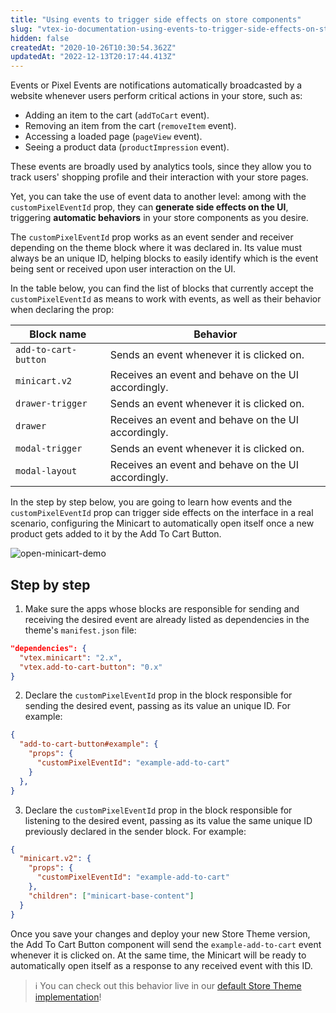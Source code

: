 ```yaml
---
title: "Using events to trigger side effects on store components"
slug: "vtex-io-documentation-using-events-to-trigger-side-effects-on-store-components"
hidden: false
createdAt: "2020-10-26T10:30:54.362Z"
updatedAt: "2022-12-13T20:17:44.413Z"
---
```


Events or Pixel Events are notifications automatically broadcasted by a website whenever users perform critical actions in your store, such as:

- Adding an item to the cart (`addToCart` event).
- Removing an item from the cart (`removeItem` event).
- Accessing a loaded page (`pageView` event).
- Seeing a product data (`productImpression` event).

These events are broadly used by analytics tools, since they allow you to track users' shopping profile and their interaction with your store pages.

Yet, you can take the use of event data to another level: among with the `customPixelEventId` prop, they can **generate side effects on the UI**, triggering **automatic behaviors** in your store components as you desire.

The `customPixelEventId` prop works as an event sender and receiver depending on the theme block where it was declared in. Its value must always be an unique ID, helping blocks to easily identify which is the event being sent or received upon user interaction on the UI.

In the table below, you can find the list of blocks that currently accept the `customPixelEventId` as means to work with events, as well as their behavior when declaring the prop:

| Block name           | Behavior                                            |
| -------------------- | --------------------------------------------------- |
| `add-to-cart-button` | Sends an event whenever it is clicked on.           |
| `minicart.v2`        | Receives an event and behave on the UI accordingly. |
| `drawer-trigger`     | Sends an event whenever it is clicked on.           |
| `drawer`             | Receives an event and behave on the UI accordingly. |
| `modal-trigger`      | Sends an event whenever it is clicked on.           |
| `modal-layout`       | Receives an event and behave on the UI accordingly. |

In the step by step below, you are going to learn how events and the `customPixelEventId` prop can trigger side effects on the interface in a real scenario, configuring the Minicart to automatically open itself once a new product gets added to it by the Add To Cart Button.

![open-minicart-demo](https://cdn.jsdelivr.net/gh/vtexdocs/dev-portal-content@main/images/vtex-io-documentation-using-events-to-trigger-side-effects-on-store-components-0.gif)

## Step by step

1. Make sure the apps whose blocks are responsible for sending and receiving the desired event are already listed as dependencies in the theme's `manifest.json` file:

```json
"dependencies": {
  "vtex.minicart": "2.x",
  "vtex.add-to-cart-button": "0.x"
}
```

2. Declare the `customPixelEventId` prop in the block responsible for sending the desired event, passing as its value an unique ID. For example:

```json
{
  "add-to-cart-button#example": {
    "props": {
      "customPixelEventId": "example-add-to-cart"
    }
  },
}
```

3. Declare the `customPixelEventId` prop in the block responsible for listening to the desired event, passing as its value the same unique ID previously declared in the sender block. For example:

```json
{
  "minicart.v2": {
    "props": {
      "customPixelEventId": "example-add-to-cart"
    },
    "children": ["minicart-base-content"]
  }
}
```

Once you save your changes and deploy your new Store Theme version, the Add To Cart Button component will send the `example-add-to-cart` event whenever it is clicked on. At the same time, the Minicart will be ready to automatically open itself as a response to any received event with this ID.

> ℹ️ You can check out this behavior live in our [default Store Theme implementation](https://storetheme.vtex.com)!
